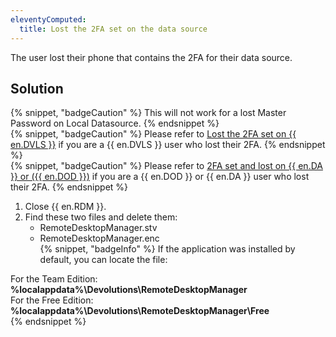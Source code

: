 ```yaml
---
eleventyComputed:
  title: Lost the 2FA set on the data source
---
```

The user lost their phone that contains the 2FA for their data source.
## Solution  
{% snippet, "badgeCaution" %}
This will not work for a lost Master Password on Local Datasource.
{% endsnippet %}  
{% snippet, "badgeCaution" %}
Please refer to [Lost the 2FA set on {{ en.DVLS }}](/rdm/mac/kb/rdm-windows/troubleshooting-articles/2fa-server-lost/) if you are a {{ en.DVLS }} user who lost their 2FA.
{% endsnippet %}  
{% snippet, "badgeCaution" %}
Please refer to [2FA set and lost on {{ en.DA }} or ({{ en.DOD }})](/rdm/mac/kb/rdm-windows/troubleshooting-articles/2fa-lost-devolutions-account-dod/) if you are a {{ en.DOD }} or {{ en.DA }} user who lost their 2FA.
{% endsnippet %}  

1. Close {{ en.RDM }}.
1. Find these two files and delete them:
    * RemoteDesktopManager.stv
    * RemoteDesktopManager.enc  
{% snippet, "badgeInfo" %}
If the application was installed by default, you can locate the file:

For the Team Edition: **%localappdata%\Devolutions\RemoteDesktopManager**  
For the Free Edition: **%localappdata%\Devolutions\RemoteDesktopManager\Free**  
{% endsnippet %}
